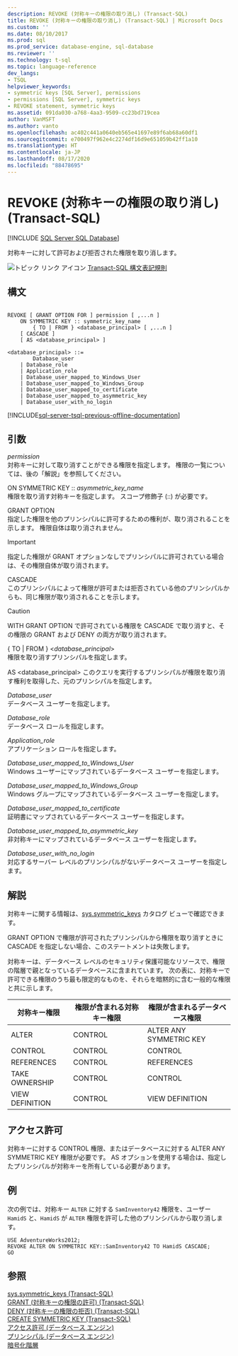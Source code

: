 ```yaml
---
description: REVOKE (対称キーの権限の取り消し) (Transact-SQL)
title: REVOKE (対称キーの権限の取り消し) (Transact-SQL) | Microsoft Docs
ms.custom: ''
ms.date: 08/10/2017
ms.prod: sql
ms.prod_service: database-engine, sql-database
ms.reviewer: ''
ms.technology: t-sql
ms.topic: language-reference
dev_langs:
- TSQL
helpviewer_keywords:
- symmetric keys [SQL Server], permissions
- permissions [SQL Server], symmetric keys
- REVOKE statement, symmetric keys
ms.assetid: 091da030-a768-4aa3-9509-cc23bd719cea
author: VanMSFT
ms.author: vanto
ms.openlocfilehash: ac402c441a0640eb565e41697e89f6ab68a60df1
ms.sourcegitcommit: e700497f962e4c2274df16d9e651059b42ff1a10
ms.translationtype: HT
ms.contentlocale: ja-JP
ms.lasthandoff: 08/17/2020
ms.locfileid: "88478695"
---
```

# <a name="revoke-symmetric-key-permissions-transact-sql"></a>REVOKE (対称キーの権限の取り消し) (Transact-SQL)
[!INCLUDE [SQL Server SQL Database](../../includes/applies-to-version/sql-asdb.md)]

  対称キーに対して許可および拒否された権限を取り消します。  
   
 ![トピック リンク アイコン](../../database-engine/configure-windows/media/topic-link.gif "トピック リンク アイコン") [Transact-SQL 構文表記規則](../../t-sql/language-elements/transact-sql-syntax-conventions-transact-sql.md)  
  
## <a name="syntax"></a>構文  
  
```syntaxsql
  
REVOKE [ GRANT OPTION FOR ] permission [ ,...n ]    
    ON SYMMETRIC KEY :: symmetric_key_name   
        { TO | FROM } <database_principal> [ ,...n ]   
    [ CASCADE ]  
    [ AS <database_principal> ]  
  
<database_principal> ::=   
        Database_user   
    | Database_role   
    | Application_role   
    | Database_user_mapped_to_Windows_User   
    | Database_user_mapped_to_Windows_Group   
    | Database_user_mapped_to_certificate   
    | Database_user_mapped_to_asymmetric_key   
    | Database_user_with_no_login   
```  
  
[!INCLUDE[sql-server-tsql-previous-offline-documentation](../../includes/sql-server-tsql-previous-offline-documentation.md)]

## <a name="arguments"></a>引数
 *permission*  
 対称キーに対して取り消すことができる権限を指定します。 権限の一覧については、後の「解説」を参照してください。  
  
 ON SYMMETRIC KEY :: *asymmetric_key_name*  
 権限を取り消す対称キーを指定します。 スコープ修飾子 (::) が必要です。  
  
 GRANT OPTION  
 指定した権限を他のプリンシパルに許可するための権利が、取り消されることを示します。 権限自体は取り消されません。  
  
> [!IMPORTANT]  
>  指定した権限が GRANT オプションなしでプリンシパルに許可されている場合は、その権限自体が取り消されます。  
  
 CASCADE  
 このプリンシパルによって権限が許可または拒否されている他のプリンシパルからも、同じ権限が取り消されることを示します。  
  
> [!CAUTION]  
>  WITH GRANT OPTION で許可されている権限を CASCADE で取り消すと、その権限の GRANT および DENY の両方が取り消されます。  
  
 { TO | FROM } \<*database_principal*>  
 権限を取り消すプリンシパルを指定します。  
  
 AS \<database_principal> このクエリを実行するプリンシパルが権限を取り消す権利を取得した、元のプリンシパルを指定します。  
  
 *Database_user*  
 データベース ユーザーを指定します。  
  
 *Database_role*  
 データベース ロールを指定します。  
  
 *Application_role*  
 アプリケーション ロールを指定します。  
  
 *Database_user_mapped_to_Windows_User*  
 Windows ユーザーにマップされているデータベース ユーザーを指定します。  
  
 *Database_user_mapped_to_Windows_Group*  
 Windows グループにマップされているデータベース ユーザーを指定します。  
  
 *Database_user_mapped_to_certificate*  
 証明書にマップされているデータベース ユーザーを指定します。  
  
 *Database_user_mapped_to_asymmetric_key*  
 非対称キーにマップされているデータベース ユーザーを指定します。  
  
 *Database_user_with_no_login*  
 対応するサーバー レベルのプリンシパルがないデータベース ユーザーを指定します。  
  
## <a name="remarks"></a>解説  
 対称キーに関する情報は、[sys.symmetric_keys](../../relational-databases/system-catalog-views/sys-symmetric-keys-transact-sql.md) カタログ ビューで確認できます。  
  
 GRANT OPTION で権限が許可されたプリンシパルから権限を取り消すときに CASCADE を指定しない場合、このステートメントは失敗します。  
  
 対称キーは、データベース レベルのセキュリティ保護可能なリソースで、権限の階層で親となっているデータベースに含まれています。 次の表に、対称キーで許可できる権限のうち最も限定的なものを、それらを暗黙的に含む一般的な権限と共に示します。  
  
|対称キー権限|権限が含まれる対称キー権限|権限が含まれるデータベース権限|  
|------------------------------|-----------------------------------------|------------------------------------|  
|ALTER|CONTROL|ALTER ANY SYMMETRIC KEY|  
|CONTROL|CONTROL|CONTROL|  
|REFERENCES|CONTROL|REFERENCES|  
|TAKE OWNERSHIP|CONTROL|CONTROL|  
|VIEW DEFINITION|CONTROL|VIEW DEFINITION|  
  
## <a name="permissions"></a>アクセス許可  
 対称キーに対する CONTROL 権限、またはデータベースに対する ALTER ANY SYMMETRIC KEY 権限が必要です。 AS オプションを使用する場合は、指定したプリンシパルが対称キーを所有している必要があります。  
  
## <a name="examples"></a>例  
 次の例では、対称キー `ALTER` に対する `SamInventory42` 権限を、ユーザー `HamidS` と、`HamidS` が `ALTER` 権限を許可した他のプリンシパルから取り消します。  
  
```  
USE AdventureWorks2012;  
REVOKE ALTER ON SYMMETRIC KEY::SamInventory42 TO HamidS CASCADE;  
GO  
```  
  
## <a name="see-also"></a>参照  
 [sys.symmetric_keys &#40;Transact-SQL&#41;](../../relational-databases/system-catalog-views/sys-symmetric-keys-transact-sql.md)   
 [GRANT (対称キーの権限の許可) &#40;Transact-SQL&#41;](../../t-sql/statements/grant-symmetric-key-permissions-transact-sql.md)   
 [DENY (対称キーの権限の拒否) &#40;Transact-SQL&#41;](../../t-sql/statements/deny-symmetric-key-permissions-transact-sql.md)   
 [CREATE SYMMETRIC KEY &#40;Transact-SQL&#41;](../../t-sql/statements/create-symmetric-key-transact-sql.md)   
 [アクセス許可 &#40;データベース エンジン&#41;](../../relational-databases/security/permissions-database-engine.md)   
 [プリンシパル &#40;データベース エンジン&#41;](../../relational-databases/security/authentication-access/principals-database-engine.md)   
 [暗号化階層](../../relational-databases/security/encryption/encryption-hierarchy.md)  
  
  

